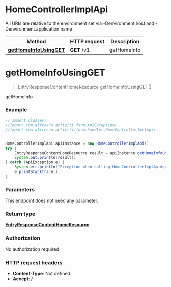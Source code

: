 # HomeControllerImplApi

All URIs are relative to the environment set via -Denvironment.host and -Denvironment.application.name

Method | HTTP request | Description
------------- | ------------- | -------------
[**getHomeInfoUsingGET**](HomeControllerImplApi.md#getHomeInfoUsingGET) | **GET** /v1 | getHomeInfo


<a name="getHomeInfoUsingGET"></a>
# **getHomeInfoUsingGET**
> EntryResponseContentHomeResource getHomeInfoUsingGET()

getHomeInfo

### Example
```java
// Import classes:
//import com.alfresco.activiti.form.ApiException;
//import com.alfresco.activiti.form.handler.HomeControllerImplApi;


HomeControllerImplApi apiInstance = new HomeControllerImplApi();
try {
    EntryResponseContentHomeResource result = apiInstance.getHomeInfoUsingGET();
    System.out.println(result);
} catch (ApiException e) {
    System.err.println("Exception when calling HomeControllerImplApi#getHomeInfoUsingGET");
    e.printStackTrace();
}
```

### Parameters
This endpoint does not need any parameter.

### Return type

[**EntryResponseContentHomeResource**](EntryResponseContentHomeResource.md)

### Authorization

No authorization required

### HTTP request headers

 - **Content-Type**: Not defined
 - **Accept**: */*

